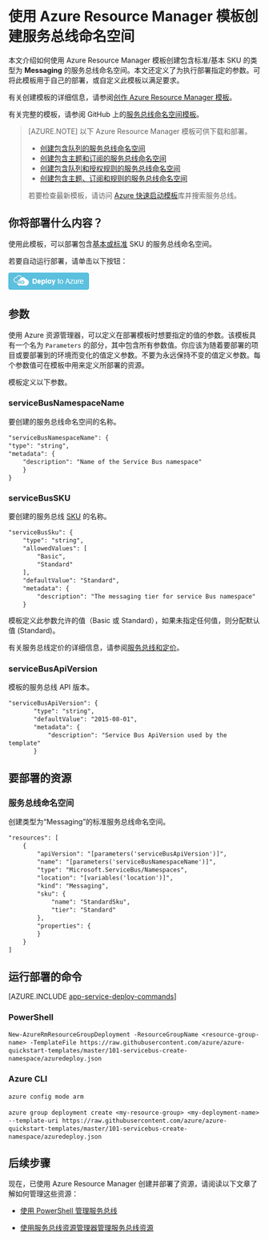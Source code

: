 <properties
    pageTitle="使用 Resource Manager 模板创建服务总线命名空间 | Azure"
    description="使用 Azure Resource Manager 模板创建服务总线命名空间"
    services="service-bus"
    documentationCenter=".net"
    authors="sethmanheim"
    manager="timlt"
    editor=""/>  


<tags
    ms.service="service-bus"
    ms.devlang="tbd"
    ms.topic="article"
    ms.tgt_pltfrm="dotnet"
    ms.workload="na"
    ms.date="01/10/2017"
    ms.author="sethm;shvija"
    wacn.date="03/20/2017"/>  


# 使用 Azure Resource Manager 模板创建服务总线命名空间
本文介绍如何使用 Azure Resource Manager 模板创建包含标准/基本 SKU 的类型为 **Messaging** 的服务总线命名空间。本文还定义了为执行部署指定的参数。可将此模板用于自己的部署，或自定义此模板以满足要求。

有关创建模板的详细信息，请参阅[创作 Azure Resource Manager 模板][]。

有关完整的模板，请参阅 GitHub 上的[服务总线命名空间模板][]。

>[AZURE.NOTE] 以下 Azure Resource Manager 模板可供下载和部署。
>
> - [创建包含队列的服务总线命名空间](/documentation/articles/service-bus-resource-manager-namespace-queue/)
> - [创建包含主题和订阅的服务总线命名空间](/documentation/articles/service-bus-resource-manager-namespace-topic/)
> - [创建包含队列和授权规则的服务总线命名空间](/documentation/articles/service-bus-resource-manager-namespace-auth-rule/)
> - [创建包含主题、订阅和规则的服务总线命名空间](/documentation/articles/service-bus-resource-manager-namespace-topic-with-rule/)
>
>若要检查最新模板，请访问 [Azure 快速启动模板][]库并搜索服务总线。

## 你将部署什么内容？

使用此模板，可以部署包含[基本或标准](/pricing/details/messaging/) SKU 的服务总线命名空间。

若要自动运行部署，请单击以下按钮：

[![部署到 Azure](./media/service-bus-resource-manager-namespace/deploybutton.png)](https://portal.azure.cn/#create/Microsoft.Template/uri/https%3A%2F%2Fraw.githubusercontent.com%2FAzure%2Fazure-quickstart-templates%2Fmaster%2F101-servicebus-create-namespace%2Fazuredeploy.json)

## 参数

使用 Azure 资源管理器，可以定义在部署模板时想要指定的值的参数。该模板具有一个名为 `Parameters` 的部分，其中包含所有参数值。你应该为随着要部署的项目或要部署到的环境而变化的值定义参数。不要为永远保持不变的值定义参数。每个参数值可在模板中用来定义所部署的资源。

模板定义以下参数。

### serviceBusNamespaceName

要创建的服务总线命名空间的名称。


	"serviceBusNamespaceName": {
	"type": "string",
	"metadata": { 
	    "description": "Name of the Service Bus namespace" 
	    }
	}


### serviceBusSKU

要创建的服务总线 [SKU](/pricing/details/messaging/) 的名称。


	"serviceBusSku": { 
	    "type": "string", 
	    "allowedValues": [ 
	        "Basic", 
	        "Standard" 
	    ], 
	    "defaultValue": "Standard", 
	    "metadata": { 
	        "description": "The messaging tier for service Bus namespace" 
	    } 



模板定义此参数允许的值（Basic 或 Standard），如果未指定任何值，则分配默认值 (Standard)。


有关服务总线定价的详细信息，请参阅[服务总线和定价][]。

### serviceBusApiVersion

模板的服务总线 API 版本。


	"serviceBusApiVersion": { 
	       "type": "string", 
	       "defaultValue": "2015-08-01", 
	       "metadata": { 
	           "description": "Service Bus ApiVersion used by the template" 
	       } 


## 要部署的资源

### 服务总线命名空间

创建类型为“Messaging”的标准服务总线命名空间。


	"resources": [
	    {
	        "apiVersion": "[parameters('serviceBusApiVersion')]",
	        "name": "[parameters('serviceBusNamespaceName')]",
	        "type": "Microsoft.ServiceBus/Namespaces",
	        "location": "[variables('location')]",
	        "kind": "Messaging",
	        "sku": {
	            "name": "StandardSku",
	            "tier": "Standard"
	        },
	        "properties": {
	        }
	    }
	]


## 运行部署的命令

[AZURE.INCLUDE [app-service-deploy-commands](../../includes/app-service-deploy-commands.md)]

### PowerShell


	New-AzureRmResourceGroupDeployment -ResourceGroupName <resource-group-name> -TemplateFile https://raw.githubusercontent.com/azure/azure-quickstart-templates/master/101-servicebus-create-namespace/azuredeploy.json


### Azure CLI


	azure config mode arm

	azure group deployment create <my-resource-group> <my-deployment-name> --template-uri https://raw.githubusercontent.com/azure/azure-quickstart-templates/master/101-servicebus-create-namespace/azuredeploy.json


## 后续步骤
现在，已使用 Azure Resource Manager 创建并部署了资源，请阅读以下文章了解如何管理这些资源：

- [使用 PowerShell 管理服务总线](/documentation/articles/service-bus-powershell-how-to-provision/)
- [使用服务总线资源管理器管理服务总线资源](https://code.msdn.microsoft.com/Service-Bus-Explorer-f2abca5a)

  [创作 Azure Resource Manager 模板]: /documentation/articles/resource-group-authoring-templates/
  [服务总线命名空间模板]: https://github.com/Azure/azure-quickstart-templates/blob/master/101-servicebus-create-namespace/
  [Azure 快速启动模板]: https://azure.microsoft.com/documentation/templates/
  [服务总线和定价]: /documentation/articles/service-bus-pricing-billing/
  [Using Azure PowerShell with Azure Resource Manager]: /documentation/articles/powershell-azure-resource-manager/
  [Using the Azure CLI for Mac, Linux, and Windows with Azure Resource Management]: /documentation/articles/xplat-cli-azure-resource-manager/

<!---HONumber=Mooncake_1219_2016-->
<!--Update_Description:update meta properties--> 